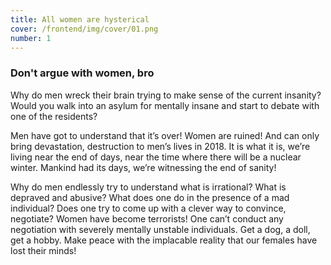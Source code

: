 ```yaml
---
title: All women are hysterical
cover: /frontend/img/cover/01.png
number: 1
---
```


### Don't argue with women, bro

Why do men wreck their brain trying to make sense of the current insanity? Would you walk into an asylum for mentally insane and start to debate with one of the residents?

Men have got to understand that it’s over! Women are ruined! And can only bring devastation, destruction to men’s lives in 2018. It is what it is, we’re living near the end of days, near the time where there will be a nuclear winter. Mankind had its days, we’re witnessing the end of sanity!

Why do men endlessly try to understand what is irrational? What is depraved and abusive? What does one do in the presence of a mad individual? Does one try to come up with a clever way to convince, negotiate? Women have become terrorists! One can’t conduct any negotiation with severely mentally unstable individuals. Get a dog, a doll, get a hobby. Make peace with the implacable reality that our females have lost their minds!

